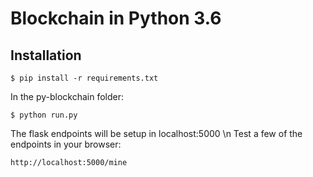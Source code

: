 # Blockchain in Python 3.6

## Installation
```
$ pip install -r requirements.txt
```
In the py-blockchain folder:
```
$ python run.py
```
The flask endpoints will be setup in localhost:5000 \n
Test a few of the endpoints in your browser:
```
http://localhost:5000/mine
```
